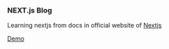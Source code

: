 ### NEXT.js Blog

Learning nextjs from docs in official website of [Nextjs](https://nextjs.org/)

[Demo](https://nextjs-blog-ebon-phi.vercel.app/)